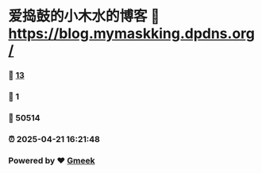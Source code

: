 # 爱捣鼓的小木水的博客 :link: https://blog.mymaskking.dpdns.org/ 
### :page_facing_up: [13](https://blog.mymaskking.dpdns.org//tag.html) 
### :speech_balloon: 1 
### :hibiscus: 50514 
### :alarm_clock: 2025-04-21 16:21:48 
### Powered by :heart: [Gmeek](https://github.com/Meekdai/Gmeek)
